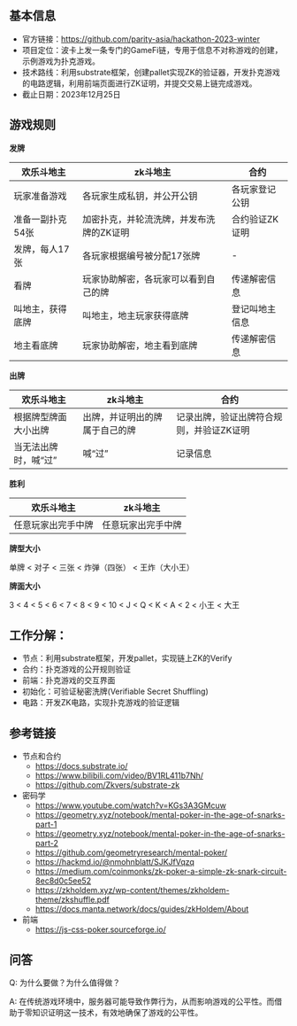 
## 基本信息

- 官方链接：https://github.com/parity-asia/hackathon-2023-winter
- 项目定位：波卡上发一条专门的GameFi链，专用于信息不对称游戏的创建，示例游戏为扑克游戏。
- 技术路线：利用substrate框架，创建pallet实现ZK的验证器，开发扑克游戏的电路逻辑，利用前端页面进行ZK证明，并提交交易上链完成游戏。
- 截止日期：2023年12月25日

## 游戏规则

**发牌**

| 欢乐斗地主 | zk斗地主 | 合约 |
| -- | -- | -- |
| 玩家准备游戏 | 各玩家生成私钥，并公开公钥 | 各玩家登记公钥 |
| 准备一副扑克54张 | 加密扑克，并轮流洗牌，并发布洗牌的ZK证明 | 合约验证ZK证明 |
| 发牌，每人17张 | 各玩家根据编号被分配17张牌 | - |
| 看牌 | 玩家协助解密，各玩家可以看到自己的牌 | 传递解密信息 |
| 叫地主，获得底牌 | 叫地主，地主玩家获得底牌 | 登记叫地主信息 |
| 地主看底牌 | 玩家协助解密，地主看到底牌 | 传递解密信息 |

**出牌**

| 欢乐斗地主 | zk斗地主 | 合约 |
| -- | -- | -- |
| 根据牌型牌面大小出牌 | 出牌，并证明出的牌属于自己的牌 | 记录出牌，验证出牌符合规则，并验证ZK证明 |
| 当无法出牌时，喊“过” | 喊“过” | 记录信息 |

**胜利**

| 欢乐斗地主 | zk斗地主 |
| -- | -- |
| 任意玩家出完手中牌 | 任意玩家出完手中牌 |

**牌型大小**

单牌 < 对子 < 三张 < 炸弹（四张） < 王炸（大小王）

**牌面大小**

3 < 4 < 5 < 6 < 7 < 8 < 9 < 10 < J < Q < K < A < 2 < 小王 < 大王


## 工作分解：

- 节点：利用substrate框架，开发pallet，实现链上ZK的Verify
- 合约：扑克游戏的公开规则验证
- 前端：扑克游戏的交互界面
- 初始化：可验证秘密洗牌(Verifiable Secret Shuffling)
- 电路：开发ZK电路，实现扑克游戏的验证逻辑


## 参考链接

- 节点和合约
    - https://docs.substrate.io/
    - https://www.bilibili.com/video/BV1RL411b7Nh/
    - https://github.com/Zkvers/substrate-zk
- 密码学
    - https://www.youtube.com/watch?v=KGs3A3GMcuw
    - https://geometry.xyz/notebook/mental-poker-in-the-age-of-snarks-part-1
    - https://geometry.xyz/notebook/mental-poker-in-the-age-of-snarks-part-2
    - https://github.com/geometryresearch/mental-poker/
    - https://hackmd.io/@nmohnblatt/SJKJfVqzq
    - https://medium.com/coinmonks/zk-poker-a-simple-zk-snark-circuit-8ec8d0c5ee52
    - https://zkholdem.xyz/wp-content/themes/zkholdem-theme/zkshuffle.pdf
    - https://docs.manta.network/docs/guides/zkHoldem/About
- 前端
    - https://js-css-poker.sourceforge.io/

## 问答

Q: 为什么要做？为什么值得做？

A: 在传统游戏环境中，服务器可能导致作弊行为，从而影响游戏的公平性。而借助于零知识证明这一技术，有效地确保了游戏的公平性。